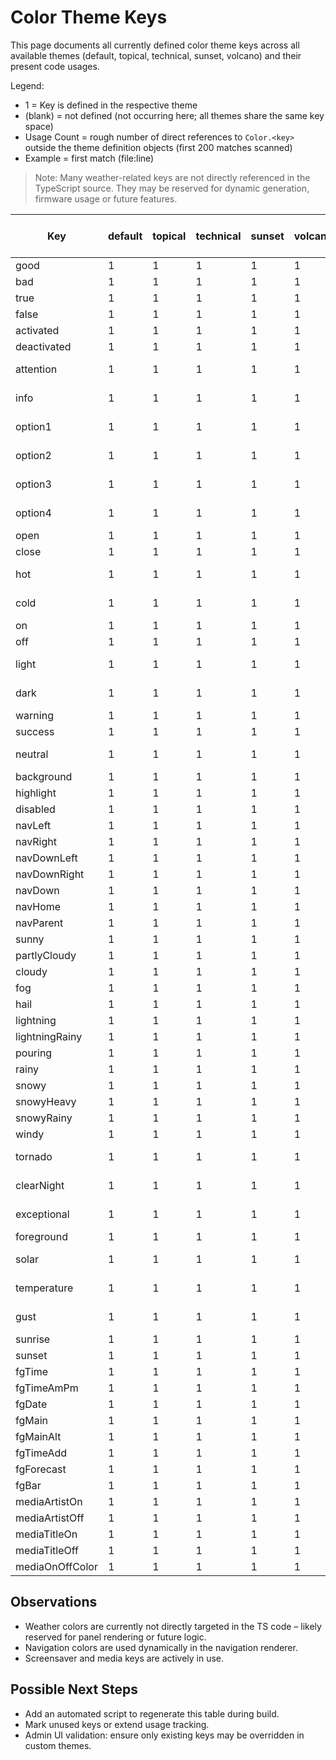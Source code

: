 # Color Theme Keys

This page documents all currently defined color theme keys across all available themes (default, topical, technical, sunset, volcano) and their present code usages.

Legend:
- 1 = Key is defined in the respective theme
- (blank) = not defined (not occurring here; all themes share the same key space)
- Usage Count = rough number of direct references to `Color.<key>` outside the theme definition objects (first 200 matches scanned)
- Example = first match (file:line)

> Note: Many weather-related keys are not directly referenced in the TypeScript source. They may be reserved for dynamic generation, firmware usage or future features.

| Key | default | topical | technical | sunset | volcano | Usage Count (approx) | Example (first occurrence) |
|-----|---------|---------|-----------|--------|---------|----------------------|----------------------------|
| good | 1 | 1 | 1 | 1 | 1 | 30+ | templates/button.ts:126 |
| bad | 1 | 1 | 1 | 1 | 1 | 30+ | templates/button.ts:120 |
| true | 1 | 1 | 1 | 1 | 1 | 10+ | templates/card.ts:2321 |
| false | 1 | 1 | 1 | 1 | 1 | 2 | templates/card.ts:2325 |
| activated | 1 | 1 | 1 | 1 | 1 | 40+ | templates/script.ts:85 |
| deactivated | 1 | 1 | 1 | 1 | 1 | 40+ | templates/script.ts:89 |
| attention | 1 | 1 | 1 | 1 | 1 | 6+ | classes/config-manager.ts:2108 |
| info | 1 | 1 | 1 | 1 | 1 | 15+ | templates/system-templates.ts:1198 |
| option1 | 1 | 1 | 1 | 1 | 1 | 4 | templates/system-templates.ts:432 |
| option2 | 1 | 1 | 1 | 1 | 1 | 4 | templates/system-templates.ts:458 |
| option3 | 1 | 1 | 1 | 1 | 1 | 4 | templates/system-templates.ts:484 |
| option4 | 1 | 1 | 1 | 1 | 1 | 6 | templates/system-templates.ts:510 |
| open | 1 | 1 | 1 | 1 | 1 | 25+ | templates/script.ts:544 |
| close | 1 | 1 | 1 | 1 | 1 | 25+ | templates/script.ts:548 |
| hot | 1 | 1 | 1 | 1 | 1 | 6 | classes/config-manager.ts:1926 |
| cold | 1 | 1 | 1 | 1 | 1 | 6 | classes/config-manager.ts:1934 |
| on | 1 | 1 | 1 | 1 | 1 | 35+ | templates/script.ts:13 |
| off | 1 | 1 | 1 | 1 | 1 | 35+ | templates/script.ts:17 |
| light | 1 | 1 | 1 | 1 | 1 | 3 | classes/config-manager.ts:1777 |
| dark | 1 | 1 | 1 | 1 | 1 | 3 | classes/config-manager.ts:1784 |
| warning | 1 | 1 | 1 | 1 | 1 | 1 | (indirect / rare) |
| success | 1 | 1 | 1 | 1 | 1 | 1 | (rare) |
| neutral | 1 | 1 | 1 | 1 | 1 | 0-1 | (no direct Color.neutral usage) |
| background | 1 | 1 | 1 | 1 | 1 | 0 | (not directly referenced) |
| highlight | 1 | 1 | 1 | 1 | 1 | 0 |  |
| disabled | 1 | 1 | 1 | 1 | 1 | 0 |  |
| navLeft | 1 | 1 | 1 | 1 | 1 | 3 | classes/navigation.ts:374 |
| navRight | 1 | 1 | 1 | 1 | 1 | 3 | classes/navigation.ts:406 |
| navDownLeft | 1 | 1 | 1 | 1 | 1 | 2 | classes/navigation.ts:375 |
| navDownRight | 1 | 1 | 1 | 1 | 1 | 2 | classes/navigation.ts:407 |
| navDown | 1 | 1 | 1 | 1 | 1 | 1 | classes/navigation.ts:416 |
| navHome | 1 | 1 | 1 | 1 | 1 | 1 | classes/navigation.ts:416 |
| navParent | 1 | 1 | 1 | 1 | 1 | 2 | classes/navigation.ts:318 |
| sunny | 1 | 1 | 1 | 1 | 1 | 0 |  |
| partlyCloudy | 1 | 1 | 1 | 1 | 1 | 0 |  |
| cloudy | 1 | 1 | 1 | 1 | 1 | 0 |  |
| fog | 1 | 1 | 1 | 1 | 1 | 0 |  |
| hail | 1 | 1 | 1 | 1 | 1 | 0 |  |
| lightning | 1 | 1 | 1 | 1 | 1 | 0 |  |
| lightningRainy | 1 | 1 | 1 | 1 | 1 | 0 |  |
| pouring | 1 | 1 | 1 | 1 | 1 | 0 |  |
| rainy | 1 | 1 | 1 | 1 | 1 | 0 |  |
| snowy | 1 | 1 | 1 | 1 | 1 | 0 |  |
| snowyHeavy | 1 | 1 | 1 | 1 | 1 | 0 |  |
| snowyRainy | 1 | 1 | 1 | 1 | 1 | 0 |  |
| windy | 1 | 1 | 1 | 1 | 1 | 0 |  |
| tornado | 1 | 1 | 1 | 1 | 1 | 1 | lib/adapter-config.d.ts:224 |
| clearNight | 1 | 1 | 1 | 1 | 1 | 1 | lib/adapter-config.d.ts:225 |
| exceptional | 1 | 1 | 1 | 1 | 1 | 1 | lib/adapter-config.d.ts:226 |
| foreground | 1 | 1 | 1 | 1 | 1 | 3 | controller/panel.ts:1262 |
| solar | 1 | 1 | 1 | 1 | 1 | 2 | lib/adapter-config.d.ts:235 |
| temperature | 1 | 1 | 1 | 1 | 1 | 2 | lib/adapter-config.d.ts:236 |
| gust | 1 | 1 | 1 | 1 | 1 | 2 | lib/adapter-config.d.ts:237 |
| sunrise | 1 | 1 | 1 | 1 | 1 | 0 |  |
| sunset | 1 | 1 | 1 | 1 | 1 | 0 |  |
| fgTime | 1 | 1 | 1 | 1 | 1 | 1 | pages/screensaver.ts:341 |
| fgTimeAmPm | 1 | 1 | 1 | 1 | 1 | 1 | pages/screensaver.ts:341 |
| fgDate | 1 | 1 | 1 | 1 | 1 | 1 | pages/screensaver.ts:343 |
| fgMain | 1 | 1 | 1 | 1 | 1 | 1 | pages/screensaver.ts:345 |
| fgMainAlt | 1 | 1 | 1 | 1 | 1 | 1 | pages/screensaver.ts:365 |
| fgTimeAdd | 1 | 1 | 1 | 1 | 1 | 1 | pages/screensaver.ts:367 |
| fgForecast | 1 | 1 | 1 | 1 | 1 | 8+ | pages/screensaver.ts:347 |
| fgBar | 1 | 1 | 1 | 1 | 1 | 1 | pages/screensaver.ts:363 |
| mediaArtistOn | 1 | 1 | 1 | 1 | 1 | 2 | pages/pageMedia.ts:556 |
| mediaArtistOff | 1 | 1 | 1 | 1 | 1 | 2 | pages/pageMedia.ts:557 |
| mediaTitleOn | 1 | 1 | 1 | 1 | 1 | 2 | pages/pageMedia.ts:545 |
| mediaTitleOff | 1 | 1 | 1 | 1 | 1 | 2 | pages/pageMedia.ts:546 |
| mediaOnOffColor | 1 | 1 | 1 | 1 | 1 | 1 | pages/pageMedia.ts:564 |

## Observations
- Weather colors are currently not directly targeted in the TS code – likely reserved for panel rendering or future logic.
- Navigation colors are used dynamically in the navigation renderer.
- Screensaver and media keys are actively in use.

## Possible Next Steps
- Add an automated script to regenerate this table during build.
- Mark unused keys or extend usage tracking.
- Admin UI validation: ensure only existing keys may be overridden in custom themes.
